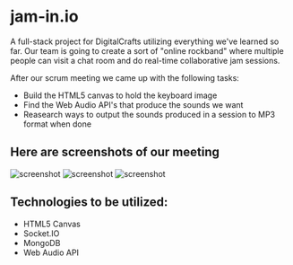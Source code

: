 # jam-in.io
A full-stack project for DigitalCrafts utilizing everything we've learned so far. Our team is going to create a sort of "online rockband" where multiple people can visit a chat room and do real-time collaborative jam sessions.

After our scrum meeting we came up with the following tasks:
* Build the HTML5 canvas to hold the keyboard image
* Find the Web Audio API's that produce the sounds we want
* Reasearch ways to output the sounds produced in a session to MP3 format when done


## Here are screenshots of our meeting
![screenshot](images/scrumboard.jpg)
![screenshot](images/scrumboard.jpg)
![screenshot](images/scrumboard.jpg)

## Technologies to be utilized:
* HTML5 Canvas
* Socket.IO
* MongoDB
* Web Audio API
